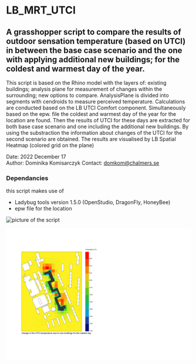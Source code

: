 # LB_MRT_UTCI
## A grasshopper script to compare the results of outdoor sensation temperature (based on UTCI) in between the base case scenario and the one with applying additional new buildings; for the coldest and warmest day of the year. 

This script is based on the Rhino model with the layers of: existing buildings; analysis plane for measurement of changes within the surrounding; new options to compare.   AnalysisPlane is divided into segments with cendroids to measure perceived temperature. Calculations are conducted based on the LB UTCI Comfort component. Simultaneously based on the epw. file the coldest and warmest day of the year for the location are found. Then the results of UTCI for these days are extracted for both base case scenario and one including the additional new buildings. By using the substraction the information about changes of the UTCI for the second scenario are obtained. The results are visualised by LB Spatial Heatmap (colored grid on the plane)

  

Date: 2022 December 17  
Author:   Dominika Komisarczyk
Contact:  domkom@chalmers.se

### Dependancies
this script makes use of  
* Ladybug tools version 1.5.0 (OpenStudio, DragonFly, HoneyBee)
* epw file for the location


![picture of the script](media/LB_MRT_UTCI.png)

![example of the obtained results](media/coldest_day_option6.jpg)

